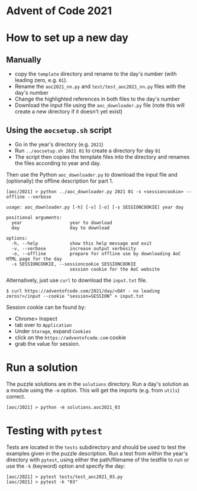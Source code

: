 # Advent of Code 2021

# How to set up a new day

## Manually 
- copy the `template` directory and rename to the day's number (with leading zero, e.g. `01`).
- Rename the `aoc2021_nn.py` and `test/test_aoc2021_nn.py` files with the day's number
- Change the highlighted references in both files to the day's number
- Download the input file using the `aoc_downloader.py` file (note this will create a new directory if it doesn't yet exist)

## Using the `aocsetup.sh` script

- Go in the year's directory (e.g. `2021`)
- Run `../aocsetup.sh 2021 01` to create a directory for day `01`
- The script then copies the template files into the directory and renames the files according to year and day.

Then use the Python `aoc_downloader.py` to download the input file and (optionally) the offline description for part 1.

```shell
[aoc/2021] > python ../aoc_downloader.py 2021 01 -s <sessioncookie> --offline --verbose
```

```
usage: aoc_downloader.py [-h] [-v] [-o] [-s SESSIONCOOKIE] year day

positional arguments:
  year                  year to download
  day                   day to download

options:
  -h, --help            show this help message and exit
  -v, --verbose         increase output verbosity
  -o, --offline         prepare for offline use by downloading AoC HTML page for the day
  -s SESSIONCOOKIE, --sessioncookie SESSIONCOOKIE
                        session cookie for the AoC website
```

Alternatively, just use `curl` to download the `input.txt` file.

```shell
$ curl https://adventofcode.com/2021/day/<DAY - no leading zeros!>/input --cookie "session=SESSION" > input.txt
```

Session cookie can be found by:
- Chrome> Inspect
- tab over to `Application`
- Under `Storage`, expand `Cookies`
- click on the `https://adventofcode.com` cookie
- grab the value for session.

# Run a solution

The puzzle solutions are in the `solutions` directory. Run a day's solution as a module using the `-m` option. This will get the imports (e.g. from `utils`) correct.

```shell
[aoc/2021] > python -m solutions.aoc2021_03
```

# Testing with `pytest`

Tests are located in the `tests` subdirectory and should be used to test the examples given in the puzzle description. Run a test from within the year's directory with `pytest`, using either the path/filename of the testfile to run or use the `-k` (keyword) option and specify the day:

```shell
[aoc/2021] > pytest tests/test_aoc2021_03.py
[aoc/2021] > pytest -k "03"
```
